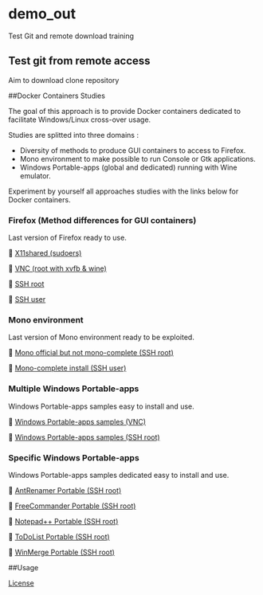 # demo_out
Test Git and remote download training
## Test git from remote access
Aim to download clone repository

##Docker Containers Studies

The goal of this approach is to provide Docker containers dedicated to facilitate Windows/Linux cross-over usage.

Studies are splitted into three domains : 
- Diversity of methods to produce GUI containers to access to Firefox.
- Mono environment to make possible to run Console or Gtk applications.
- Windows Portable-apps (global and dedicated) running with Wine emulator.
 
Experiment by yourself all approaches studies with the links below for Docker containers.

### Firefox (Method differences for GUI containers)

Last version of Firefox ready to use.

:checkered_flag: [X11shared (sudoers)](https://github.com/d-marchand/term_x11shared_sudoers_firefox/ "X11shared") 

:checkered_flag: [VNC (root with xvfb & wine)](https://github.com/d-marchand/vncxvfb_wine_firefox/ "VNC") 

:checkered_flag: [SSH root](https://github.com/d-marchand/term_ssh_root_firefox/ "SSH") 

:checkered_flag: [SSH user](https://github.com/d-marchand/term_ssh_user_firefox/ "SSH") 

### Mono environment

Last version of Mono environment ready to be exploited.

:checkered_flag: [Mono official but not mono-complete (SSH root)](https://github.com/d-marchand/term_ssh_root_mono/ "SSH") 

:checkered_flag: [Mono-complete install (SSH user)](https://github.com/d-marchand/term_ssh_user_monodotnet45/ "SSH")

### Multiple Windows Portable-apps

Windows Portable-apps samples easy to install and use.

:checkered_flag: [Windows Portable-apps samples (VNC)](https://github.com/d-marchand/vncxvfb_wine_portable-apps_samples/ "VNC") 

:checkered_flag: [Windows Portable-apps samples (SSH root)](https://github.com/d-marchand/term_ssh_root_portable-apps_samples/ "SSH")

### Specific Windows Portable-apps

Windows Portable-apps samples dedicated easy to install and use.

:checkered_flag: [AntRenamer Portable (SSH root)](https://github.com/d-marchand/term_ssh_root_antrenamer/ "SSH") 

:checkered_flag: [FreeCommander Portable (SSH root)](https://github.com/d-marchand/term_ssh_root_freecommander/ "SSH")  

:checkered_flag: [Notepad++ Portable (SSH root)](https://github.com/d-marchand/term_ssh_root_notepadplusplus/ "SSH") 

:checkered_flag: [ToDoList Portable (SSH root)](https://github.com/d-marchand/term_ssh_root_todolist/ "SSH") 

:checkered_flag: [WinMerge Portable (SSH root)](https://github.com/d-marchand/term_ssh_root_winmerge/ "SSH") 

##Usage

[License](LICENSE "License")
